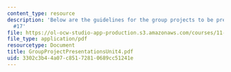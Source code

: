 ```yaml
---
content_type: resource
description: 'Below are the guidelines for the group projects to be presentedin lecture
  #17'
file: https://ol-ocw-studio-app-production.s3.amazonaws.com/courses/11-201-gateway-planning-action-fall-2002/3302c3b44a07c85172810689cc51241e_GroupProjectPresentationsUnit4.pdf
file_type: application/pdf
resourcetype: Document
title: GroupProjectPresentationsUnit4.pdf
uid: 3302c3b4-4a07-c851-7281-0689cc51241e
---
```

